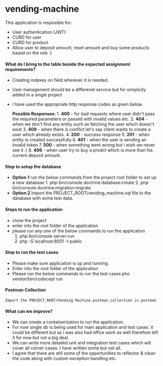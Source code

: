 # vending-machine

This application is resposible for:
- User authentication (JWT)
- CURD for user
- CURD for product
- Allow user to deposit amount, reset amount and buy some products based on the role :)

#### What do I bring to the table beside the expected assignment requirements?
- Creating indexes on field wherever it is needed.
- User management should be a differenet service but for simplicity added in a single project
- I have used the appropriate http response codes as given below.

    **Possible Responses:**
       1. **400** - for bad requests where user didn't pass the required parameters or passed with invalid values etc.
       2. **404** - when we don't find any entity such as fetching the user which doesn't exist
       3. **409** - when there is conflict let's say client wants to create a user which already exists.
       4. **200** - success response
       5. **201** - when entity is created successfully
       6. **401** - when the user is sending an invalid token
       7. **500** - when something went wrong but i wish we never see it :)
       8. **406** - when user try to buy a prodct which is more than his current deposit amount.
    

#### Step to setup the database
- **Option 1** run the below commands from the project root folder to set up a new database
        1. php bin/console doctrine:database:create
        2. php bin/console doctrine:migration:migrate
- **Option 2** Import the PROJECT_ROOT/vending_machine.sql file to the database with some test data.

#### Steps to run the application

- clone the project
- enter into the root folder of the application
- please run any one of the below commands to run the application
    1. php bin/console server:run 
    2. php -S localhost:8001 -t public 

#### Step to run the test cases
- Please make sure application is up and running.
- Enter into the root folder of the application
- Please run the below commands to run the test cases
    pho vendor/bin/codecept run

#### Postman Collection
    Import the PROJECT_ROOT/Vending Machine.postman_collection in postman
#### What can we improve?

- We can create a containerization to run the application. 
- For now single db is being used for main application and test cases. it could be different but as i was also had office work as well therefore left it for now but not a big deal. 
- We can write more detailed unit and integration test cases which will cover all corner cases. I have written some but not all.
- I agree that there are still some of the opportunities to reflector & clean the code along with custom exception handling etc.
